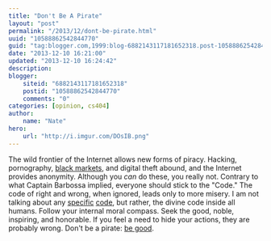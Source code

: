```yaml
---
title: "Don't Be A Pirate"
layout: "post"
permalink: "/2013/12/dont-be-pirate.html"
uuid: "10588862542844770"
guid: "tag:blogger.com,1999:blog-6882143117181652318.post-10588862542844770"
date: "2013-12-10 16:21:00"
updated: "2013-12-10 16:24:42"
description: 
blogger:
    siteid: "6882143117181652318"
    postid: "10588862542844770"
    comments: "0"
categories: [opinion, cs404]
author: 
    name: "Nate"
hero:
    url: "http://i.imgur.com/DOsIB.png"
---
```



The wild frontier of the Internet allows new forms of piracy. Hacking, pornography, [black markets](http://en.wikipedia.org/wiki/Silk_Road_(marketplace)), and digital theft abound, and the Internet provides anonymity. Although you *can* do these, you really not. Contrary to what Captain Barbossa implied, everyone should stick to the "Code." The code of right and wrong, when ignored, leads only to more misery. I am not talking about any [specific](http://www.acm.org/about/code-of-ethics) [code](http://en.wikipedia.org/wiki/Pirate_code), but rather, the divine code inside all humans. Follow your internal moral compass. Seek the good, noble, inspiring, and honorable. If you feel a need to hide your actions, they are probably wrong. Don't be a pirate: [be good](http://www.lds.org/ldsorg/v/index.jsp?hideNav=true&locale=0&sourceId=ef1eb8179f4bb010VgnVCM1000004d82620a____&vgnextoid=21bc9fbee98db010VgnVCM1000004d82620aRCRD).

